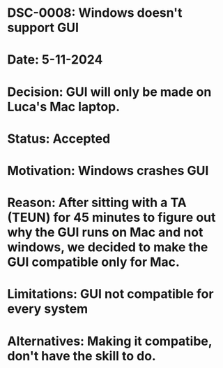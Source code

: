 # DSC-0008: Windows doesn't support GUI
# Date: 5-11-2024
# Decision: GUI will only be made on Luca's Mac laptop.
# Status: Accepted
# Motivation: Windows crashes GUI
# Reason: After sitting with a TA (TEUN) for 45 minutes to figure out why the GUI runs on Mac and not windows, we decided to make the GUI compatible only for Mac.
# Limitations: GUI not compatible for every system
# Alternatives: Making it compatibe, don't have the skill to do.